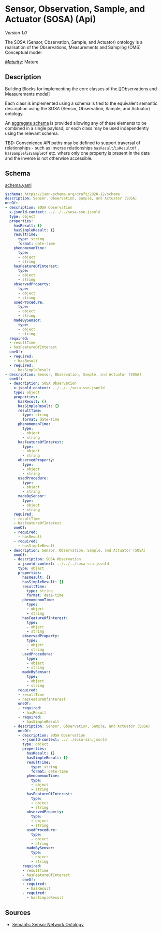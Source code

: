 # Sensor, Observation, Sample, and Actuator (SOSA) (Api)

*Version 1.0*

The SOSA (Sensor, Observation, Sample, and Actuator) ontology  is a realisation of the Observations, Measurements and Sampling (OMS) Conceptual model

[*Maturity*](https://github.com/cportele/ogcapi-building-blocks#building-block-maturity): Mature

## Description

Building Blocks for implementing the core classes of the []Observations and Measurements model]

Each class is implemented using a schema is tied to the equivalent semantic description using the SOSA (Sensor, Observation, Sample, and Actuator) ontology.

An [aggregate schema](schema.yaml) is provided allowing any of these elements to be combined in a single payload, or each class may be used independently using the relevant schema.

TBD: Convenience API paths may be defined to support traversal of relationships - such as inverse relationships `hasResult`/`isResultOf` , `hasSample`/`isSampleOf` etc. where only one property is present in the data and the inverse is not otherwise accessible.

## Schema

[schema.yaml](https://raw.githubusercontent.com/opengeospatial/ogcapi-sosa/master/_sources/schema.yaml)

```yaml
$schema: https://json-schema.org/draft/2020-12/schema
description: Sensor, Observation, Sample, and Actuator (SOSA)
oneOf:
- description: SOSA Observation
  x-jsonld-context: ../../../sosa-ssn.jsonld
  type: object
  properties:
    hasResult: {}
    hasSimpleResult: {}
    resultTime:
      type: string
      format: date-time
    phenomenonTime:
      type:
      - object
      - string
    hasFeatureOfInterest:
      type:
      - object
      - string
    observedProperty:
      type:
      - object
      - string
    usedProcedure:
      type:
      - object
      - string
    madeBySensor:
      type:
      - object
      - string
  required:
  - resultTime
  - hasFeatureOfInterest
  oneOf:
  - required:
    - hasResult
  - required:
    - hasSimpleResult
- description: Sensor, Observation, Sample, and Actuator (SOSA)
  oneOf:
  - description: SOSA Observation
    x-jsonld-context: ../../../sosa-ssn.jsonld
    type: object
    properties:
      hasResult: {}
      hasSimpleResult: {}
      resultTime:
        type: string
        format: date-time
      phenomenonTime:
        type:
        - object
        - string
      hasFeatureOfInterest:
        type:
        - object
        - string
      observedProperty:
        type:
        - object
        - string
      usedProcedure:
        type:
        - object
        - string
      madeBySensor:
        type:
        - object
        - string
    required:
    - resultTime
    - hasFeatureOfInterest
    oneOf:
    - required:
      - hasResult
    - required:
      - hasSimpleResult
  - description: Sensor, Observation, Sample, and Actuator (SOSA)
    oneOf:
    - description: SOSA Observation
      x-jsonld-context: ../../../sosa-ssn.jsonld
      type: object
      properties:
        hasResult: {}
        hasSimpleResult: {}
        resultTime:
          type: string
          format: date-time
        phenomenonTime:
          type:
          - object
          - string
        hasFeatureOfInterest:
          type:
          - object
          - string
        observedProperty:
          type:
          - object
          - string
        usedProcedure:
          type:
          - object
          - string
        madeBySensor:
          type:
          - object
          - string
      required:
      - resultTime
      - hasFeatureOfInterest
      oneOf:
      - required:
        - hasResult
      - required:
        - hasSimpleResult
    - description: Sensor, Observation, Sample, and Actuator (SOSA)
      oneOf:
      - description: SOSA Observation
        x-jsonld-context: ../../sosa-ssn.jsonld
        type: object
        properties:
          hasResult: {}
          hasSimpleResult: {}
          resultTime:
            type: string
            format: date-time
          phenomenonTime:
            type:
            - object
            - string
          hasFeatureOfInterest:
            type:
            - object
            - string
          observedProperty:
            type:
            - object
            - string
          usedProcedure:
            type:
            - object
            - string
          madeBySensor:
            type:
            - object
            - string
        required:
        - resultTime
        - hasFeatureOfInterest
        oneOf:
        - required:
          - hasResult
        - required:
          - hasSimpleResult

```
## Sources

* [Semantic Sensor Network Ontology](https://www.w3.org/TR/vocab-ssn/)
